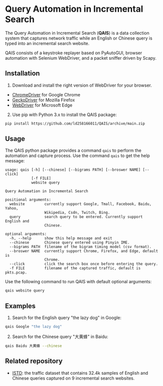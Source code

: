 # Query Automation in Incremental Search

The Query Automation in Incremental Search (**QAIS**) is a data collection system that captures network traffic while an English or Chinese query is typed into an incremental search website.

QAIS consists of a keystroke replayer based on PyAutoGUI, browser automation with Selenium WebDriver, and a packet sniffer driven by Scapy.

## Installation

1. Download and install the right version of WebDriver for your browser.

* [ChromeDriver](https://chromedriver.chromium.org/downloads) for Google Chrome
* [GeckoDriver](https://github.com/mozilla/geckodriver/releases/) for Mozilla Firefox
* [WebDriver](https://developer.microsoft.com/en-us/microsoft-edge/tools/webdriver/) for Microsoft Edge

2. Use pip with Python 3.x to install the QAIS package:

```sh
pip install https://github.com/ld258166011/QAIS/archive/main.zip
```


## Usage

The QAIS python package provides a command `qais` to perform the automation and capture process. Use the command `qais` to get the help message:

```
usage: qais [-h] [--chinese] [--bigrams PATH] [--broswer NAME] [--click]
            [-f FILE]
            website query

Query Automation in Incremental Search

positional arguments:
  website         currently support Google, Tmall, Facebook, Baidu, Yahoo,
                  Wikipedia, Csdn, Twitch, Bing.
  query           search query to be entered. Currently support English and
                  Chinese.

optional arguments:
  -h, --help      show this help message and exit
  --chinese       Chinese query entered using Pinyin IME.
  --bigrams PATH  filename of the bigram timing model (csv format).
  --broswer NAME  currently support Chrome, Firefox, and Edge, default is
                  Chrome.
  --click         click the search box once before entering the query.
  -f FILE         filename of the captured traffic, default is pkts.pcap.
```

Use the following command to run QAIS with default optional arguments:

```sh
qais website query
```


## Examples

1. Search for the English query "the lazy dog" in Google:

```sh
qais Google "the lazy dog"
```

2. Search for the Chinese query "大黄蜂" in Baidu:

```sh
qais Baidu 大黄蜂 --chinese
```


## Related repository

* [ISTD](https://github.com/ld258166011/ISTD): the traffic dataset that contains 32.4k samples of English and Chinese queries captured on 9 incremental search websites.
